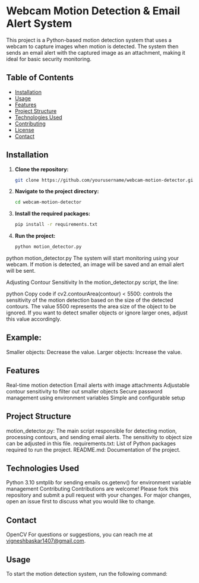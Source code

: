 # Webcam Motion Detection & Email Alert System

This project is a Python-based motion detection system that uses a webcam to capture images when motion is detected. The system then sends an email alert with the captured image as an attachment, making it ideal for basic security monitoring.

## Table of Contents
- [Installation](#installation)
- [Usage](#usage)
- [Features](#features)
- [Project Structure](#project-structure)
- [Technologies Used](#technologies-used)
- [Contributing](#contributing)
- [License](#license)
- [Contact](#contact)

## Installation

1. **Clone the repository:**
    ```bash
    git clone https://github.com/yourusername/webcam-motion-detector.git
    ```
2. **Navigate to the project directory:**
    ```bash
    cd webcam-motion-detector
    ```
3. **Install the required packages:**
    ```bash
    pip install -r requirements.txt
    ```
4. **Run the project:**
    ```bash
    python motion_detector.py
    ```

python motion_detector.py
The system will start monitoring using your webcam. If motion is detected, an image will be saved and an email alert will be sent.

Adjusting Contour Sensitivity
In the motion_detector.py script, the line:

python
Copy code
if cv2.contourArea(contour) < 5500:
controls the sensitivity of the motion detection based on the size of the detected contours. The value 5500 represents the area size of the object to be ignored. If you want to detect smaller objects or ignore larger ones, adjust this value accordingly.

## Example:

Smaller objects: Decrease the value.
Larger objects: Increase the value.

## Features
Real-time motion detection
Email alerts with image attachments
Adjustable contour sensitivity to filter out smaller objects
Secure password management using environment variables
Simple and configurable setup

## Project Structure
motion_detector.py: The main script responsible for detecting motion, processing contours, and sending email alerts. The sensitivity to object size can be adjusted in this file.
requirements.txt: List of Python packages required to run the project.
README.md: Documentation of the project.

## Technologies Used
Python 3.10
smtplib for sending emails
os.getenv() for environment variable management
Contributing
Contributions are welcome! Please fork this repository and submit a pull request with your changes. For major changes, open an issue first to discuss what you would like to change.

## Contact
OpenCV
For questions or suggestions, you can reach me at vigneshbaskar1407@gmail.com.


## Usage

To start the motion detection system, run the following command:
```bash
